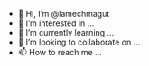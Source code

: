 - 👋 Hi, I’m @lamechmagut
- 👀 I’m interested in ...
- 🌱 I’m currently learning ...
- 💞️ I’m looking to collaborate on ...
- 📫 How to reach me ...

<!---
lamechmagut/lamechmagut is a ✨ special ✨ repository because its `README.md` (this file) appears on your GitHub profile.
You can click the Preview link to take a look at your changes.
--->
